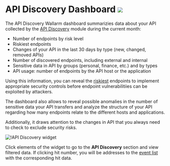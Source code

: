 # API Discovery Dashboard <a href="../../../about-wallarm/subscription-plans/#subscription-plans"><img src="../../../images/api-security-tag.svg" style="border: none;"></a>

The API Discovery Wallarm dashboard summarizies data about your API collected by the [API Discovery](../../about-wallarm/api-discovery.md) module during the current month:

* Number of endpoints by risk level
* Riskiest endpoints
* Changes of your API in the last 30 days by type (new, changed, removed APIs)
* Number of discovered endpoints, including external and internal
* Sensitive data in API by groups (personal, finance, etc.) and by types
* API usage: number of endpoints by the API host or the application

Using this information, you can reveal the [riskiest](../../about-wallarm/api-discovery.md#endpoint-risk-score) endpoints to implement appropriate security controls before endpoint vulnerabilitiies can be exploited by attackers.

The dashboard also allows to reveal possible anomalies in the number of sensitive data your API transfers and analyze the structure of your API regarding how many endpoints relate to the different hosts and applications.

Additionally, it draws attention to the changes in API that you always need to check to exclude security risks. 

![!API Discovery widget](../../images/user-guides/dashboard/api-discovery-widget.png)

Click elements of the widget to go to the **API Discovery** section and view filtered data. If clicking hit number, you will be addresses to the [event list](events/check-attack.md) with the corresponding hit data.
